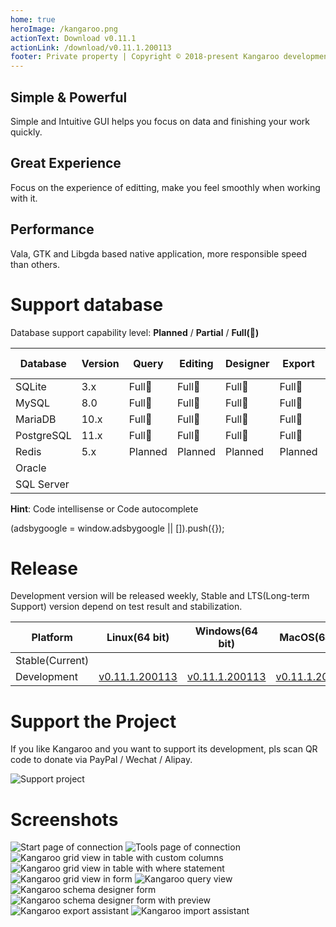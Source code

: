 ```yaml
---
home: true
heroImage: /kangaroo.png
actionText: Download v0.11.1
actionLink: /download/v0.11.1.200113
footer: Private property | Copyright © 2018-present Kangaroo development team
---
```


<div style="text-align: center">
  <Bit/>
</div>

<div class="features">
  <div class="feature">
    <h2>Simple & Powerful</h2>
    <p>Simple and Intuitive GUI helps you focus on data and finishing your work quickly.</p>
  </div>
  <div class="feature">
    <h2>Great Experience</h2>
    <p>Focus on the experience of editting, make you feel smoothly when working with it.</p>
  </div>
  <div class="feature">
    <h2>Performance</h2>
    <p>Vala, GTK and Libgda based native application, more responsible speed than others.</p>
  </div>
</div>

# Support database
Database support capability level: __Planned__ / __Partial__ / __Full(:100:)__

| Database    | Version | Query     | Editing   | Designer  | Export    | Import    | Hint      | Modeling | DB Sync |
|-------------|---------|-----------|-----------|-----------|-----------|-----------|-----------|----------|---------|
| SQLite      | 3.x     | Full:100: | Full:100: | Full:100: | Full:100: | Full:100: | Planned   | Planned  | Planned |
| MySQL       | 8.0     | Full:100: | Full:100: | Full:100: | Full:100: | Full:100: | Planned   | Planned  | Planned |
| MariaDB     | 10.x    | Full:100: | Full:100: | Full:100: | Full:100: | Full:100: | Planned   | Planned  | Planned |
| PostgreSQL  | 11.x    | Full:100: | Full:100: | Full:100: | Full:100: | Full:100: | Planned   | Planned  | Planned |
| Redis       | 5.x     | Planned   | Planned   | Planned   | Planned   | Planned   | Planned   | Planned  | Planned |
| Oracle      |         |           |           |           |           |           |           |          |         |
| SQL Server  |         |           |           |           |           |           |           |          |         |

**Hint**: Code intellisense or Code autocomplete

<div>
    <script2 type="text/javascript" async="true" src="https://pagead2.googlesyndication.com/pagead/js/adsbygoogle.js" />
    <ins class="adsbygoogle"
        style="display:block; text-align:center;"
        data-ad-layout="in-article"
        data-ad-format="fluid"
        data-ad-client="ca-pub-3975819313740938"
        data-ad-slot="6760827895"></ins>
    <script2 type="text/javascript">
        (adsbygoogle = window.adsbygoogle || []).push({});
    </script2>
</div>


# Release
Development version will be released weekly, Stable and LTS(Long-term Support) version depend on test result and stabilization.

| Platform    | Linux(64 bit)   | Windows(64 bit)   | MacOS(64 bit)   |
|-------------|-----------------|-------------------|-----------------|
| Stable(Current) |  |  |  |
| Development | [v0.11.1.200113](./download/v0.11.1.200113) | [v0.11.1.200113](./download/v0.11.1.200113) | [v0.11.1.200113](./download/v0.11.1.200113) |


# Support the Project
If you like Kangaroo and you want to support its development, pls scan QR code to donate via PayPal / Wechat / Alipay.

![Support project](./images/pay_wide.png)


# Screenshots
![Start page of connection](./images/kangaroo-start.png)
![Tools page of connection](./images/kangaroo-tools.png)
![Kangaroo grid view in table with custom columns](./images/kangaroo-grid.png)
![Kangaroo grid view in table with where statement](./images/kangaroo-grid2.png)
![Kangaroo grid view in form](./images/kangaroo-form.png)
![Kangaroo query view](./images/kangaroo-query.png)
![Kangaroo schema designer form](./images/kangaroo-designer.png)
![Kangaroo schema designer form with preview](./images/kangaroo-designer2.png)
![Kangaroo export assistant](./images/kangaroo-export.png)
![Kangaroo import assistant](./images/kangaroo-import.png)

